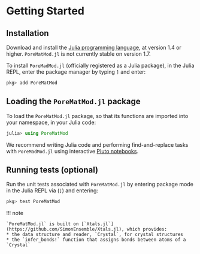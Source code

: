 # Getting Started

## Installation

Download and install the [Julia programming language](https://julialang.org/), at version 1.4 or higher.
`PoreMatMod.jl` is not currently stable on version 1.7.

To install `PoreMadMod.jl` (officially registered as a Julia package), in the Julia REPL, enter the package manager by typing `]` and enter:

```julia
pkg> add PoreMatMod
```

## Loading the `PoreMatMod.jl` package

To load the `PoreMatMod.jl` package, so that its functions are imported into your namespace, in your Julia code:

```julia
julia> using PoreMatMod
```

We recommend writing Julia code and performing find-and-replace tasks with `PoreMadMod.jl` using interactive [Pluto notebooks](https://github.com/fonsp/Pluto.jl).

## Running tests (optional)

Run the unit tests associated with `PoreMatMod.jl` by entering package mode in the Julia REPL via (`]`) and entering:

```julia
pkg> test PoreMatMod
```

!!! note

    `PoreMatMod.jl` is built on [`Xtals.jl`](https://github.com/SimonEnsemble/Xtals.jl), which provides:
    * the data structure and reader, `Crystal`, for crystal structures 
    * the `infer_bonds!` function that assigns bonds between atoms of a `Crystal`
